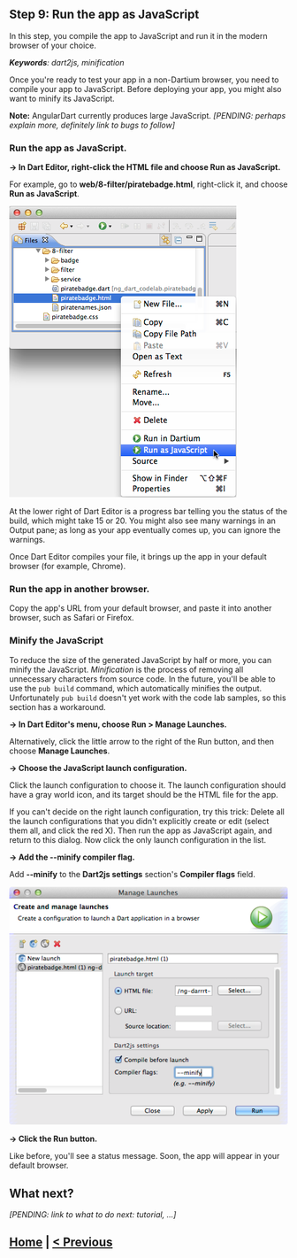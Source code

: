 ## Step 9: Run the app as JavaScript

In this step, you compile the app to JavaScript and
run it in the modern browser of your choice.

_**Keywords**: dart2js, minification_

Once you're ready to test your app in a non-Dartium browser,
you need to compile your app to JavaScript.
Before deploying your app, you might also want to minify its JavaScript.

**Note:** AngularDart currently produces large JavaScript.
_[PENDING: perhaps explain more, definitely link to bugs to follow]_

### Run the app as JavaScript.

**&rarr; In Dart Editor, right-click the HTML file and choose Run as JavaScript.**

For example, go to **web/8-filter/piratebadge.html**,
right-click it, and choose **Run as JavaScript**.

![screenshot of Dart Editor](img/runAsJs.png)

At the lower right of Dart Editor is a progress bar
telling you the status of the build,
which might take 15 or 20.
You might also see many warnings in an Output pane;
as long as your app eventually comes up,
you can ignore the warnings.

Once Dart Editor compiles your file,
it brings up the app in your default browser
(for example, Chrome).


### Run the app in another browser.

Copy the app's URL from your default browser,
and paste it into another browser,
such as Safari or Firefox.

### Minify the JavaScript

To reduce the size of the generated JavaScript by half or more,
you can minify the JavaScript.
_Minification_ is the process of removing all unnecessary characters from source code.
In the future, you'll be able to use the `pub build` command,
which automatically minifies the output.
Unfortunately `pub build`
doesn't yet work with the code lab samples,
so this section has a workaround.

<b> &rarr; In Dart Editor's menu, choose Run > Manage Launches. </b>

Alternatively, click the little arrow to the right of the Run button,
and then choose **Manage Launches**.

<b> &rarr; Choose the JavaScript launch configuration. </b>

Click the launch configuration to choose it.
The launch configuration should have a gray world icon,
and its target should be the HTML file for the app.

If you can't decide on the right launch configuration,
try this trick:
Delete all the launch configurations
that you didn't explicitly create or edit
(select them all, and click the red X).
Then run the app as JavaScript again,
and return to this dialog.
Now click the only launch configuration in the list.

<b> &rarr; Add the --minify compiler flag. </b>

Add **--minify** to the **Dart2js settings** section's **Compiler flags** field.

![screenshot of Dart Editor's Manage Launches dialog](img/manageLaunches.png)

<b> &rarr; Click the Run button. </b>

Like before, you'll see a status message.
Soon, the app will appear in your default browser.


## What next?

_[PENDING: link to what to do next: tutorial, ...]_

## [Home](../README.md) | [< Previous](step-8.md)
